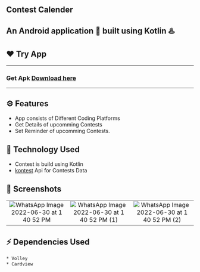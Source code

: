 ## Contest Calender
An Android application 📱 built using Kotlin ♨️ 
-------------------

## ❤️ Try App
---------------
### Get Apk [Download here](https://drive.google.com/file/d/1nyWwrTxt54h2UMHCKX3QuunC9R6Q1oog/view?usp=sharing)
------------
## ⚙️ Features
* App consists of Different Coding Platforms
* Get Details of upcomming Contests
* Set Reminder of upcomming Contests.


## 🚀 Technology Used

* Contest is build using Kotlin
* [kontest](https://kontests.net/api) Api for Contests Data




## 📸 Screenshots

||||
|:----------------------------------------:|:-----------------------------------------:|:-----------------------------------------: |
|  ![WhatsApp Image 2022-06-30 at 1 40 52 PM](https://user-images.githubusercontent.com/78532621/176627377-a86862d3-c39e-4271-a8d6-07e159f6394a.jpeg) | ![WhatsApp Image 2022-06-30 at 1 40 52 PM (1)](https://user-images.githubusercontent.com/78532621/176627192-417efbf7-c852-455e-b70a-632d566ab170.jpeg) | ![WhatsApp Image 2022-06-30 at 1 40 52 PM (2)](https://user-images.githubusercontent.com/78532621/176627163-60f70bbc-4d92-4449-9773-06f5d8503397.jpeg)


## ⚡ Dependencies Used
```sh
* Volley 
* Cardview
```
